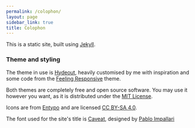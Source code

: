 ```yaml
---
permalink: /colophon/
layout: page
sidebar_link: true
title: Colophon
---
```


This is a static site, built using [Jekyll](https://jekyllrb.com). 

### Theme and styling
The theme in use is [Hydeout](https://fongandrew.github.io/hydeout/), heavily customised by me with inspiration and some code from the [Feeling Responsive](https://phlow.github.io/feeling-responsive/) theme.

Both themes are completely free and open source software. You may use it however you want, as it is distributed under the [MIT License](http://choosealicense.com/licenses/mit/).

Icons are from [Entypo](http://entypo.com) and are licensed [CC BY-SA 4.0](https://creativecommons.org/licenses/by-sa/4.0/).

The font used for the site's title is [Caveat](https://fonts.google.com/specimen/Caveat), designed by [Pablo Impallari](https://github.com/impallari/)